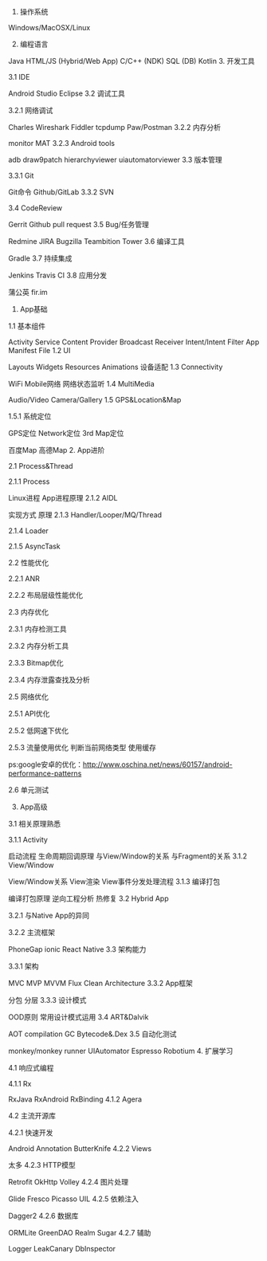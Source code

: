 1. 操作系统

Windows/MacOSX/Linux

2. 编程语言

Java
HTML/JS (Hybrid/Web App)
C/C++ (NDK)
SQL (DB)
Kotlin
3. 开发工具

3.1 IDE

Android Studio
Eclipse
3.2 调试工具

3.2.1 网络调试

Charles
Wireshark
Fiddler
tcpdump
Paw/Postman
3.2.2 内存分析

monitor
MAT
3.2.3 Android tools

adb
draw9patch
hierarchyviewer
uiautomatorviewer
3.3 版本管理

3.3.1 Git

Git命令
Github/GitLab
3.3.2 SVN

3.4 CodeReview

Gerrit
Github pull request
3.5 Bug/任务管理

Redmine
JIRA
Bugzilla
Teambition
Tower
3.6 编译工具

Gradle
3.7 持续集成

Jenkins
Travis CI
3.8 应用分发

蒲公英
fir.im
1. App基础

1.1 基本组件

Activity
Service
Content Provider
Broadcast Receiver
Intent/Intent Filter
App Manifest File
1.2 UI

Layouts
Widgets
Resources
Animations
设备适配
1.3 Connectivity

WiFi
Mobile网络
网络状态监听
1.4 MultiMedia

Audio/Video
Camera/Gallery
1.5 GPS&Location&Map

1.5.1 系统定位

GPS定位
Network定位
3rd Map定位

百度Map
高德Map
2. App进阶

2.1 Process&Thread

2.1.1 Process

Linux进程
App进程原理
2.1.2 AIDL

实现方式
原理
2.1.3 Handler/Looper/MQ/Thread

2.1.4 Loader

2.1.5 AsyncTask

2.2 性能优化

2.2.1 ANR

2.2.2 布局层级性能优化

2.3 内存优化

2.3.1 内存检测工具

2.3.2 内存分析工具

2.3.3 Bitmap优化

2.3.4 内存泄露查找及分析

2.5 网络优化

2.5.1 API优化

2.5.2 低网速下优化

2.5.3 流量使用优化
      判断当前网络类型
       使用缓存

ps:google安卓的优化：http://www.oschina.net/news/60157/android-performance-patterns

2.6 单元测试

3. App高级

3.1 相关原理熟悉

3.1.1 Activity

启动流程
生命周期回调原理
与View/Window的关系
与Fragment的关系
3.1.2 View/Window

View/Window关系
View渲染
View事件分发处理流程
3.1.3 编译打包

编译打包原理
逆向工程分析
热修复
3.2 Hybrid App

3.2.1 与Native App的异同

3.2.2 主流框架

PhoneGap
ionic
React Native
3.3 架构能力

3.3.1 架构

MVC
MVP
MVVM
Flux
Clean Architecture
3.3.2 App框架

分包
分层
3.3.3 设计模式

OOD原则
常用设计模式运用
3.4 ART&Dalvik

AOT compilation
GC
Bytecode&.Dex
3.5 自动化测试

monkey/monkey runner
UIAutomator
Espresso
Robotium
4. 扩展学习

4.1 响应式编程

4.1.1 Rx

RxJava
RxAndroid
RxBinding
4.1.2 Agera

4.2 主流开源库

4.2.1 快速开发

Android Annotation
ButterKnife
4.2.2 Views

太多
4.2.3 HTTP模型

Retrofit
OkHttp
Volley
4.2.4 图片处理

Glide
Fresco
Picasso
UIL
4.2.5 依赖注入

Dagger2
4.2.6 数据库

ORMLite
GreenDAO
Realm
Sugar
4.2.7 辅助

Logger
LeakCanary
DbInspector
